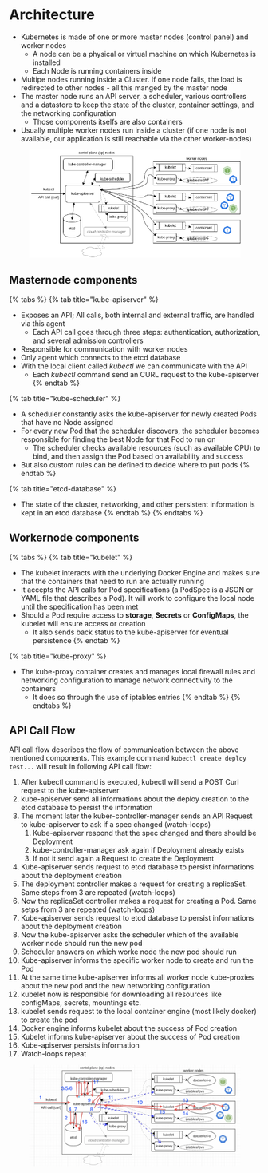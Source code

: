 # Architecture

* Kubernetes is made of one or more master nodes (control panel) and worker nodes
  * A node can be a physical or virtual machine on which Kubernetes is installed
  * Each Node is running containers inside
* Multipe nodes running inside a Cluster. If one node fails, the load is redirected to other nodes - all this manged by the master node
* The master node runs an API server, a scheduler, various controllers and a datastore to keep the state of the cluster, container settings, and the networking configuration
  * Those components itselfs are also containers
* Usually multiple worker nodes run inside a cluster (if one node is not available, our application is still reachable via the other worker-nodes)

<figure><img src="../../.gitbook/assets/image.png" alt=""><figcaption></figcaption></figure>

## Masternode components

{% tabs %}
{% tab title="kube-apiserver" %}
* Exposes an API; All calls, both internal and external traffic, are handled via this agent
  * Each API call goes through three steps: authentication, authorization, and several admission controllers
* Responsible for communication with worker nodes
* Only agent which connects to the etcd database
* With the local client called _kubectl_ we can communicate with the API
  * Each _kubectl_ command send an CURL request to the kube-apiserver
{% endtab %}

{% tab title="kube-scheduler" %}
* A scheduler constantly asks the kube-apiserver for newly created Pods that have no Node assigned
* For every new Pod that the scheduler discovers, the scheduler becomes responsible for finding the best Node for that Pod to run on
  * The scheduler checks available resources (such as available CPU) to bind, and then assign the Pod based on availability and success
* But also custom rules can be defined to decide where to put pods
{% endtab %}

{% tab title="etcd-database" %}
* The state of the cluster, networking, and other persistent information is kept in an etcd database
{% endtab %}
{% endtabs %}

## Workernode components

{% tabs %}
{% tab title="kubelet" %}
* The kubelet interacts with the underlying Docker Engine and makes sure that the containers that need to run are actually running
* It accepts the API calls for Pod specifications (a PodSpec is a JSON or YAML file that describes a Pod). It will work to configure the local node until the specification has been met
* Should a Pod require access to **storage**, **Secrets** or **ConfigMaps**, the kubelet will ensure access or creation
  * It also sends back status to the kube-apiserver for eventual persistence
{% endtab %}

{% tab title="kube-proxy" %}
* The kube-proxy container creates and manages local firewall rules and networking configuration to manage network connectivity to the containers
  * It does so through the use of iptables entries
{% endtab %}
{% endtabs %}

## API Call Flow

API call flow describes the flow of communication between the above mentioned components. This example command `kubectl create deploy test...` will result in following API call flow:

1. After kubectl command is executed, kubectl will send a POST Curl request to the kube-apiserver
2. kube-apiserver send all informations about the deploy creation to the etcd database to persist the information
3. The moment later the kuber-controller-manager sends an API Request to kube-apiserver to ask if a spec changed (watch-loops)
   1. Kube-apiserver respond that the spec changed and there should be Deployment
   2. kube-controller-manager ask again if Deployment already exists
   3. If not it send again a Request to create the Deployment
4. Kube-apiserver sends request to etcd database to persist informations about the deployment creation
5. The deployment controller makes a request for creating a replicaSet. Same steps from 3 are repeated (watch-loops)
6. Now the replicaSet controller makes a request for creating a Pod. Same setps from 3 are repeated (watch-loops)
7. Kube-apiserver sends request to etcd database to persist informations about the deployment creation
8. Now the kube-apiserver asks the scheduler which of the available worker node should run the new pod
9. Scheduler answers on which worke node the new pod should run
10. Kube-apiserver informs the specific worker node to create and run the Pod
11. At the same time kube-apiserver informs all worker node kube-proxies about the new pod and the new networking configuration
12. kubelet now is responsible for downloading all resources like configMaps, secrets, mountings etc.
13. kubelet sends request to the local container engine (most likely docker) to create the pod
14. Docker engine informs kubelet about the success of Pod creation
15. Kubelet informs kube-apiserver about the success of Pod creation
16. Kube-apiserver persists information
17. Watch-loops repeat

<figure><img src="../../.gitbook/assets/Screenshot 2023-05-26 at 21.32.46.png" alt=""><figcaption></figcaption></figure>
